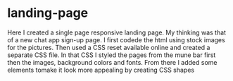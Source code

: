 # landing-page
Here I created a single page responsive landing page. My thinking was that of a new chat app sign-up page.
I first codede the html using stock images for the pictures. Then used a CSS reset available online and created a separate CSS file. 
In that CSS I styled the pages from the mune bar first then the images, background colors and fonts.
From there I added some elements tomake it look more appealing by creating CSS shapes
